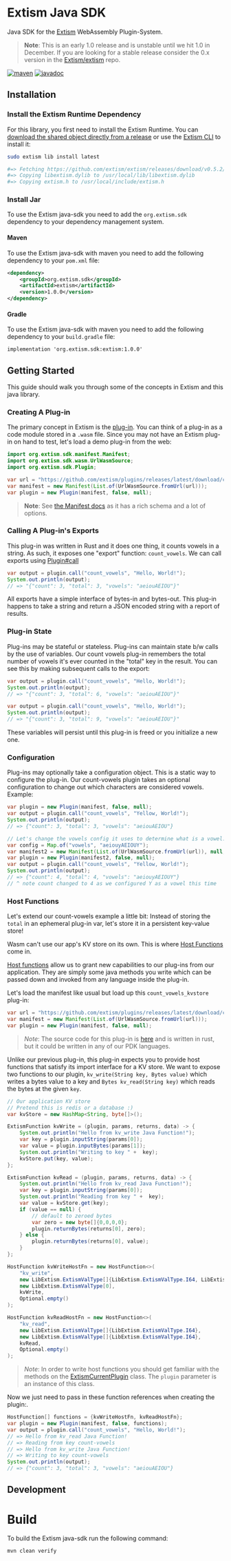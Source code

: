 # Extism Java SDK

Java SDK for the [Extism](https://extism.org/) WebAssembly Plugin-System.

> **Note**: This is an early 1.0 release and is unstable until we hit 1.0 in December. If you are looking for a stable release consider the 0.x version in the [Extism/extism](https://github.com/extism/extism/tree/main/java) repo.

[![maven](https://img.shields.io/maven-central/v/org.extism.sdk/extism)](https://search.maven.org/artifact/org.extism.sdk/extism)
[![javadoc](https://javadoc.io/badge2/org.extism.sdk/extism/javadoc.svg)](https://javadoc.io/doc/org.extism.sdk/extism)

## Installation

### Install the Extism Runtime Dependency

For this library, you first need to install the Extism Runtime. You can [download the shared object directly from a release](https://github.com/extism/extism/releases) or use the [Extism CLI](https://github.com/extism/cli) to install it:

```bash
sudo extism lib install latest

#=> Fetching https://github.com/extism/extism/releases/download/v0.5.2/libextism-aarch64-apple-darwin-v0.5.2.tar.gz
#=> Copying libextism.dylib to /usr/local/lib/libextism.dylib
#=> Copying extism.h to /usr/local/include/extism.h
```

### Install Jar

To use the Extism java-sdk you need to add the `org.extism.sdk` dependency to your dependency management system.

#### Maven

To use the Extism java-sdk with maven you need to add the following dependency to your `pom.xml` file:
```xml
<dependency>
    <groupId>org.extism.sdk</groupId>
    <artifactId>extism</artifactId>
    <version>1.0.0</version>
</dependency>
```

#### Gradle

To use the Extism java-sdk with maven you need to add the following dependency to your `build.gradle` file:

```
implementation 'org.extism.sdk:extism:1.0.0'
```

## Getting Started

This guide should walk you through some of the concepts in Extism and this java library.

### Creating A Plug-in

The primary concept in Extism is the [plug-in](https://extism.org/docs/concepts/plug-in). You can think of a plug-in as a code module stored in a `.wasm` file.
Since you may not have an Extism plug-in on hand to test, let's load a demo plug-in from the web:

```java
import org.extism.sdk.manifest.Manifest;
import org.extism.sdk.wasm.UrlWasmSource;
import org.extism.sdk.Plugin;

var url = "https://github.com/extism/plugins/releases/latest/download/count_vowels.wasm";
var manifest = new Manifest(List.of(UrlWasmSource.fromUrl(url)));
var plugin = new Plugin(manifest, false, null);
```

> **Note**: See [the Manifest docs](https://www.javadoc.io/doc/org.extism.sdk/extism/latest/org/extism/sdk/manifest/Manifest.html) as it has a rich schema and a lot of options.

### Calling A Plug-in's Exports

This plug-in was written in Rust and it does one thing, it counts vowels in a string. As such, it exposes one "export" function: `count_vowels`. We can call exports using [Plugin#call](https://www.javadoc.io/doc/org.extism.sdk/extism/latest/org/extism/sdk/Plugin.html#call(java.lang.String,byte[]))

```java
var output = plugin.call("count_vowels", "Hello, World!");
System.out.println(output);
// => "{"count": 3, "total": 3, "vowels": "aeiouAEIOU"}"
```

All exports have a simple interface of bytes-in and bytes-out.
This plug-in happens to take a string and return a JSON encoded string with a report of results.

### Plug-in State

Plug-ins may be stateful or stateless. Plug-ins can maintain state b/w calls by the use of variables.
Our count vowels plug-in remembers the total number of vowels it's ever counted in the "total" key in the result.
You can see this by making subsequent calls to the export:

```java
var output = plugin.call("count_vowels", "Hello, World!");
System.out.println(output);
// => "{"count": 3, "total": 6, "vowels": "aeiouAEIOU"}"

var output = plugin.call("count_vowels", "Hello, World!");
System.out.println(output);
// => "{"count": 3, "total": 9, "vowels": "aeiouAEIOU"}"
```

These variables will persist until this plug-in is freed or you initialize a new one.

### Configuration

Plug-ins may optionally take a configuration object. This is a static way to configure the plug-in.
Our count-vowels plugin takes an optional configuration to change out which characters are considered vowels. Example:

```java
var plugin = new Plugin(manifest, false, null);
var output = plugin.call("count_vowels", "Yellow, World!");
System.out.println(output);
// => {"count": 3, "total": 3, "vowels": "aeiouAEIOU"}

// Let's change the vowels config it uses to determine what is a vowel:
var config = Map.of("vowels", "aeiouyAEIOUY");
var manifest2 = new Manifest(List.of(UrlWasmSource.fromUrl(url)), null, config);
var plugin = new Plugin(manifest2, false, null);
var output = plugin.call("count_vowels", "Yellow, World!");
System.out.println(output);
// => {"count": 4, "total": 4, "vowels": "aeiouyAEIOUY"}
// ^ note count changed to 4 as we configured Y as a vowel this time
```

### Host Functions

Let's extend our count-vowels example a little bit: Instead of storing the `total` in an ephemeral plug-in var,
let's store it in a persistent key-value store!

Wasm can't use our app's KV store on its own. This is where [Host Functions](https://extism.org/docs/concepts/host-functions) come in.

[Host functions](https://extism.org/docs/concepts/host-functions) allow us to grant new capabilities to our plug-ins from our application.
They are simply some java methods you write which can be passed down and invoked from any language inside the plug-in.

Let's load the manifest like usual but load up this `count_vowels_kvstore` plug-in:

```java
var url = "https://github.com/extism/plugins/releases/latest/download/count_vowels_kvstore.wasm";
var manifest = new Manifest(List.of(UrlWasmSource.fromUrl(url)));
var plugin = new Plugin(manifest, false, null);
```

> *Note*: The source code for this plug-in is [here](https://github.com/extism/plugins/blob/main/count_vowels_kvstore/src/lib.rs)
> and is written in rust, but it could be written in any of our PDK languages.

Unlike our previous plug-in, this plug-in expects you to provide host functions that satisfy its import interface for a KV store.
We want to expose two functions to our plugin, `kv_write(String key, Bytes value)` which writes a bytes value to a key and `Bytes kv_read(String key)` which reads the bytes at the given `key`.

```java
// Our application KV store
// Pretend this is redis or a database :)
var kvStore = new HashMap<String, byte[]>();

ExtismFunction kvWrite = (plugin, params, returns, data) -> {
    System.out.println("Hello from kv_write Java Function!");
    var key = plugin.inputString(params[0]);
    var value = plugin.inputBytes(params[1]);
    System.out.println("Writing to key " +  key);
    kvStore.put(key, value);
};

ExtismFunction kvRead = (plugin, params, returns, data) -> {
    System.out.println("Hello from kv_read Java Function!");
    var key = plugin.inputString(params[0]);
    System.out.println("Reading from key " +  key);
    var value = kvStore.get(key);
    if (value == null) {
        // default to zeroed bytes
        var zero = new byte[]{0,0,0,0};
        plugin.returnBytes(returns[0], zero);
    } else {
        plugin.returnBytes(returns[0], value);
    }
};

HostFunction kvWriteHostFn = new HostFunction<>(
    "kv_write",
    new LibExtism.ExtismValType[]{LibExtism.ExtismValType.I64, LibExtism.ExtismValType.I64},
    new LibExtism.ExtismValType[0],
    kvWrite,
    Optional.empty()
);

HostFunction kvReadHostFn = new HostFunction<>(
    "kv_read",
    new LibExtism.ExtismValType[]{LibExtism.ExtismValType.I64},
    new LibExtism.ExtismValType[]{LibExtism.ExtismValType.I64},
    kvRead,
    Optional.empty()
);

```

> *Note*: In order to write host functions you should get familiar with the methods on the [ExtismCurrentPlugin](https://www.javadoc.io/doc/org.extism.sdk/extism/latest/org/extism/sdk/ExtismCurrentPlugin.html) class.
> The `plugin` parameter is an instance of this class.

Now we just need to pass in these function references when creating the plugin:.

```java
HostFunction[] functions = {kvWriteHostFn, kvReadHostFn};
var plugin = new Plugin(manifest, false, functions);
var output = plugin.call("count_vowels", "Hello, World!");
// => Hello from kv_read Java Function!
// => Reading from key count-vowels
// => Hello from kv_write Java Function!
// => Writing to key count-vowels
System.out.println(output);
// => {"count": 3, "total": 3, "vowels": "aeiouAEIOU"}
```

## Development

# Build

To build the Extism java-sdk run the following command:

```
mvn clean verify
```

